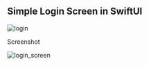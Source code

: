 ## Simple Login Screen in SwiftUI

![login](https://user-images.githubusercontent.com/72264665/121774762-75b68080-cba1-11eb-9de3-c81751d87054.gif)


Screenshot

![login_screen](https://user-images.githubusercontent.com/72264665/121774828-d5149080-cba1-11eb-8b73-2e385adc0865.png)
